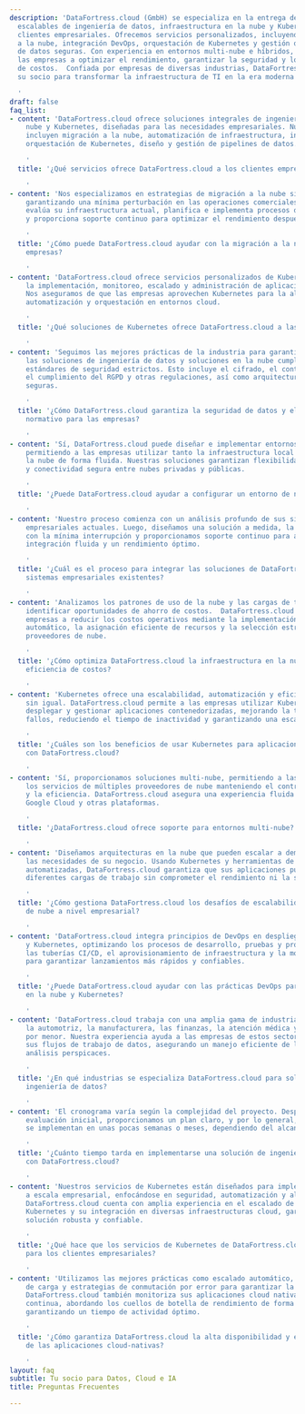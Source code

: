 ```yaml
---
description: 'DataFortress.cloud (GmbH) se especializa en la entrega de soluciones
  escalables de ingeniería de datos, infraestructura en la nube y Kubernetes para
  clientes empresariales. Ofrecemos servicios personalizados, incluyendo migración
  a la nube, integración DevOps, orquestación de Kubernetes y gestión de tuberías
  de datos seguras. Con experiencia en entornos multi-nube e híbridos, ayudamos a
  las empresas a optimizar el rendimiento, garantizar la seguridad y lograr la eficiencia
  de costos.  Confiada por empresas de diversas industrias, DataFortress.cloud es
  su socio para transformar la infraestructura de TI en la era moderna de la nube.

  '
draft: false
faq_list:
- content: 'DataFortress.cloud ofrece soluciones integrales de ingeniería de datos,
    nube y Kubernetes, diseñadas para las necesidades empresariales. Nuestros servicios
    incluyen migración a la nube, automatización de infraestructura, integración DevOps,
    orquestación de Kubernetes, diseño y gestión de pipelines de datos.

    '
  title: '¿Qué servicios ofrece DataFortress.cloud a los clientes empresariales?

    '
- content: 'Nos especializamos en estrategias de migración a la nube sin interrupciones,
    garantizando una mínima perturbación en las operaciones comerciales. DataFortress.cloud
    evalúa su infraestructura actual, planifica e implementa procesos de migración,
    y proporciona soporte continuo para optimizar el rendimiento después de la migración.

    '
  title: '¿Cómo puede DataFortress.cloud ayudar con la migración a la nube de grandes
    empresas?

    '
- content: 'DataFortress.cloud ofrece servicios personalizados de Kubernetes, incluyendo
    la implementación, monitoreo, escalado y administración de aplicaciones contenedorizadas.
    Nos aseguramos de que las empresas aprovechen Kubernetes para la alta disponibilidad,
    automatización y orquestación en entornos cloud.

    '
  title: '¿Qué soluciones de Kubernetes ofrece DataFortress.cloud a las empresas?

    '
- content: 'Seguimos las mejores prácticas de la industria para garantizar que todas
    las soluciones de ingeniería de datos y soluciones en la nube cumplan con los
    estándares de seguridad estrictos. Esto incluye el cifrado, el control de acceso,
    el cumplimiento del RGPD y otras regulaciones, así como arquitecturas de nube
    seguras.

    '
  title: '¿Cómo DataFortress.cloud garantiza la seguridad de datos y el cumplimiento
    normativo para las empresas?

    '
- content: 'Sí, DataFortress.cloud puede diseñar e implementar entornos de nube híbrida,
    permitiendo a las empresas utilizar tanto la infraestructura local como la de
    la nube de forma fluida. Nuestras soluciones garantizan flexibilidad, escalabilidad
    y conectividad segura entre nubes privadas y públicas.

    '
  title: '¿Puede DataFortress.cloud ayudar a configurar un entorno de nube híbrida?

    '
- content: 'Nuestro proceso comienza con un análisis profundo de sus sistemas y objetivos
    empresariales actuales. Luego, diseñamos una solución a medida, la implementamos
    con la mínima interrupción y proporcionamos soporte continuo para asegurar una
    integración fluida y un rendimiento óptimo.

    '
  title: '¿Cuál es el proceso para integrar las soluciones de DataFortress.cloud en
    sistemas empresariales existentes?

    '
- content: 'Analizamos los patrones de uso de la nube y las cargas de trabajo para
    identificar oportunidades de ahorro de costos.  DataFortress.cloud ayuda a las
    empresas a reducir los costos operativos mediante la implementación de escalado
    automático, la asignación eficiente de recursos y la selección estratégica de
    proveedores de nube.

    '
  title: '¿Cómo optimiza DataFortress.cloud la infraestructura en la nube para la
    eficiencia de costos?

    '
- content: 'Kubernetes ofrece una escalabilidad, automatización y eficiencia de recursos
    sin igual. DataFortress.cloud permite a las empresas utilizar Kubernetes para
    desplegar y gestionar aplicaciones contenedorizadas, mejorando la tolerancia a
    fallos, reduciendo el tiempo de inactividad y garantizando una escalabilidad fluida.

    '
  title: '¿Cuáles son los beneficios de usar Kubernetes para aplicaciones empresariales
    con DataFortress.cloud?

    '
- content: 'Sí, proporcionamos soluciones multi-nube, permitiendo a las empresas aprovechar
    los servicios de múltiples proveedores de nube manteniendo el control, la seguridad
    y la eficiencia. DataFortress.cloud asegura una experiencia fluida en AWS, Azure,
    Google Cloud y otras plataformas.

    '
  title: '¿DataFortress.cloud ofrece soporte para entornos multi-nube?

    '
- content: 'Diseñamos arquitecturas en la nube que pueden escalar a demanda según
    las necesidades de su negocio. Usando Kubernetes y herramientas de infraestructura
    automatizadas, DataFortress.cloud garantiza que sus aplicaciones puedan manejar
    diferentes cargas de trabajo sin comprometer el rendimiento ni la seguridad.

    '
  title: '¿Cómo gestiona DataFortress.cloud los desafíos de escalabilidad para sistemas
    de nube a nivel empresarial?

    '
- content: 'DataFortress.cloud integra principios de DevOps en despliegues de nube
    y Kubernetes, optimizando los procesos de desarrollo, pruebas y producción. Automatizamos
    las tuberías CI/CD, el aprovisionamiento de infraestructura y la monitorización
    para garantizar lanzamientos más rápidos y confiables.

    '
  title: '¿Puede DataFortress.cloud ayudar con las prácticas DevOps para implementaciones
    en la nube y Kubernetes?

    '
- content: 'DataFortress.cloud trabaja con una amplia gama de industrias, incluyendo
    la automotriz, la manufacturera, las finanzas, la atención médica y la venta al
    por menor. Nuestra experiencia ayuda a las empresas de estos sectores a optimizar
    sus flujos de trabajo de datos, asegurando un manejo eficiente de los datos y
    análisis perspicaces.

    '
  title: '¿En qué industrias se especializa DataFortress.cloud para soluciones de
    ingeniería de datos?

    '
- content: 'El cronograma varía según la complejidad del proyecto. Después de una
    evaluación inicial, proporcionamos un plan claro, y por lo general, nuestras soluciones
    se implementan en unas pocas semanas o meses, dependiendo del alcance del trabajo.

    '
  title: '¿Cuánto tiempo tarda en implementarse una solución de ingeniería de datos
    con DataFortress.cloud?

    '
- content: 'Nuestros servicios de Kubernetes están diseñados para implementaciones
    a escala empresarial, enfocándose en seguridad, automatización y alta disponibilidad.
    DataFortress.cloud cuenta con amplia experiencia en el escalado de clústeres de
    Kubernetes y su integración en diversas infraestructuras cloud, garantizando una
    solución robusta y confiable.

    '
  title: '¿Qué hace que los servicios de Kubernetes de DataFortress.cloud sean únicos
    para los clientes empresariales?

    '
- content: 'Utilizamos las mejores prácticas como escalado automático, equilibrio
    de carga y estrategias de conmutación por error para garantizar la alta disponibilidad.
    DataFortress.cloud también monitoriza sus aplicaciones cloud nativas de forma
    continua, abordando los cuellos de botella de rendimiento de forma proactiva y
    garantizando un tiempo de actividad óptimo.

    '
  title: '¿Cómo garantiza DataFortress.cloud la alta disponibilidad y el rendimiento
    de las aplicaciones cloud-nativas?

    '
layout: faq
subtitle: Tu socio para Datos, Cloud e IA
title: Preguntas Frecuentes

---
```

